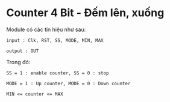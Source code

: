 # Counter 4 Bit - Đếm lên, xuống

Module có các tín hiệu như sau:

    input : Clk, RST, SS, MODE, MIN, MAX

    output : OUT

Trong đó:

    SS = 1 : enable counter, SS = 0 : stop

    MODE = 1 : Up counter, MODE = 0 : Down counter

    MIN <= counter <= MAX
